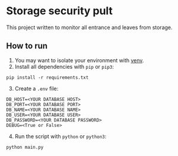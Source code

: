 # Storage security pult
This project written to monitor all entrance and leaves from storage.

## How to run
1. You may want to isolate your environment with [venv](https://docs.python.org/3/library/venv.html).
2. Install all dependencies with `pip` or `pip3`:
```
pip install -r requirements.txt
```
3. Create a `.env` file:
```
DB_HOST=<YOUR DATABASE HOST>
DB_PORT=<YOUR DATABASE PORT>
DB_NAME=<YOUR DATABASE NAME>
DB_USER=<YOUR DATABASE USER>
DB_PASSWORD=<YOUR DATABASE PASSWORD>
DEBUG=<True or False>
```
4. Run the script with `python` or `python3`:
```
python main.py
```